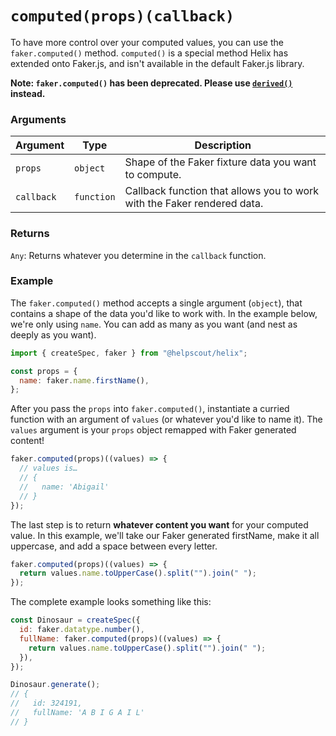 # `computed(props)(callback)`

To have more control over your computed values, you can use the `faker.computed()` method. `computed()` is a special method Helix has extended onto Faker.js, and isn't available in the default Faker.js library.

**Note: `faker.computed()` has been deprecated. Please use [`derived()`](../derived.md) instead.**

### Arguments

| Argument   | Type       | Description                                                             |
| ---------- | ---------- | ----------------------------------------------------------------------- |
| `props`    | `object`   | Shape of the Faker fixture data you want to compute.                    |
| `callback` | `function` | Callback function that allows you to work with the Faker rendered data. |

### Returns

`Any`: Returns whatever you determine in the `callback` function.

### Example

The `faker.computed()` method accepts a single argument (`object`), that contains a shape of the data you'd like to work with. In the example below, we're only using `name`. You can add as many as you want (and nest as deeply as you want).

```js
import { createSpec, faker } from "@helpscout/helix";

const props = {
  name: faker.name.firstName(),
};
```

After you pass the `props` into `faker.computed()`, instantiate a curried function with an argument of `values` (or whatever you'd like to name it).
The `values` argument is your `props` object remapped with Faker generated content!

```js
faker.computed(props)((values) => {
  // values is…
  // {
  //   name: 'Abigail'
  // }
});
```

The last step is to return **whatever content you want** for your computed value. In this example, we'll take our Faker generated firstName, make it all uppercase, and add a space between every letter.

```js
faker.computed(props)((values) => {
  return values.name.toUpperCase().split("").join(" ");
});
```

The complete example looks something like this:

```js
const Dinosaur = createSpec({
  id: faker.datatype.number(),
  fullName: faker.computed(props)((values) => {
    return values.name.toUpperCase().split("").join(" ");
  }),
});

Dinosaur.generate();
// {
//   id: 324191,
//   fullName: 'A B I G A I L'
// }
```
